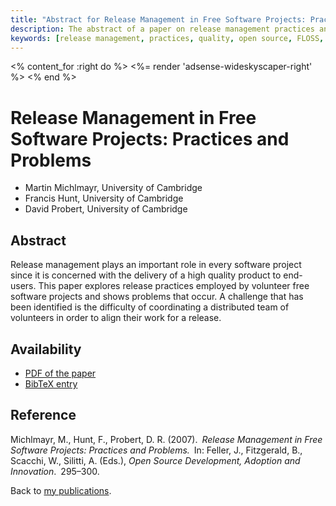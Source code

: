 ```yaml
---
title: "Abstract for Release Management in Free Software Projects: Practices and Problems"
description: The abstract of a paper on release management practices and problems in free software projects
keywords: [release management, practices, quality, open source, FLOSS, quality improvement]
---
```


<% content_for :right do %>
<%= render 'adsense-wideskyscaper-right' %>
<% end %>

<h1>Release Management in Free Software Projects: Practices and Problems</h1>

<ul class = "author">
<li><span class = "author">Martin Michlmayr,</span>
    <span class = "affiliation">University of Cambridge</span></li>
<li><span class = "author">Francis Hunt,</span>
    <span class = "affiliation">University of Cambridge</span></li>
<li><span class = "author">David Probert,</span>
    <span class = "affiliation">University of Cambridge</span></li>
</ul>

<h2>Abstract</h2>

Release management plays an important role in every software project since
it is concerned with the delivery of a high quality product to end-users.
This paper explores release practices employed by volunteer free software
projects and shows problems that occur.  A challenge that has been
identified is the difficulty of coordinating a distributed team of
volunteers in order to align their work for a release.

<h2>Availability</h2>

<ul>

<li><a href = "../michlmayr_hunt_probert-release_management.pdf">PDF of the paper</a></li>

<li><a href = "../michlmayr_hunt_probert-release_management.bib">BibTeX entry</a></li>

</ul>

<h2>Reference</h2>

Michlmayr, M., Hunt, F., Probert, D. R. (2007).&ensp;<i>Release Management
in Free Software Projects: Practices and Problems.</i>&ensp;In: Feller, J.,
Fitzgerald, B., Scacchi, W., Silitti, A. (Eds.), <i>Open Source
Development, Adoption and Innovation</i>.&ensp;295&ndash;300.

Back to <a href = "..">my publications</a>.

